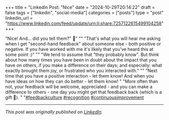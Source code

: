 +++
title = "LinkedIn Post: "Nice"
date = "2024-10-29T20:14:22"
draft = false
tags = ["linkedin", "social-media"]
categories = ["posts"]
type = "post"
linkedin_url = "https://www.linkedin.com/feed/update/urn:li:share:7257122615499104258"
+++

"Nice! And... did you tell them?" 💭"
""
"That's what you will hear me asking when I get "second-hand feedback" about someone else - both positive or negative. If you have worked with me it's likely that you've heard this at some point :)"
""
"We tend to assume that "they probably know". But think about how many times you have been in doubt about the impact that you have on others, if you make a difference on their days; and especially: what exactly brought them joy, or frustrated who you interacted with."
""
"Next time that you have a positive interaction - let them know! And when you have ideas on how they can do better - let them know! "
"More often than not, your feedback will be welcome, appreciated - and you can make a difference to others - one day you might get that feedback back (which is a gift 🎁). "
"[#feedbackculture](https://www.linkedin.com/feed/hashtag/feedbackculture) [#recognition](https://www.linkedin.com/feed/hashtag/recognition) [#continuousimprovement](https://www.linkedin.com/feed/hashtag/continuousimprovement)

---

*This post was originally published on [LinkedIn](https://www.linkedin.com/in/adrianmoreno/recent-activity/all/).*